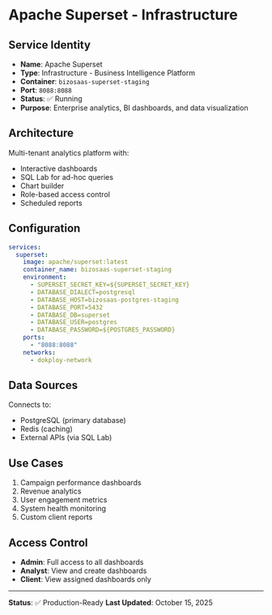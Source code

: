 # Apache Superset - Infrastructure

## Service Identity
- **Name**: Apache Superset
- **Type**: Infrastructure - Business Intelligence Platform
- **Container**: `bizosaas-superset-staging`
- **Port**: `8088:8088`
- **Status**: ✅ Running
- **Purpose**: Enterprise analytics, BI dashboards, and data visualization

## Architecture
Multi-tenant analytics platform with:
- Interactive dashboards
- SQL Lab for ad-hoc queries
- Chart builder
- Role-based access control
- Scheduled reports

## Configuration
```yaml
services:
  superset:
    image: apache/superset:latest
    container_name: bizosaas-superset-staging
    environment:
      - SUPERSET_SECRET_KEY=${SUPERSET_SECRET_KEY}
      - DATABASE_DIALECT=postgresql
      - DATABASE_HOST=bizosaas-postgres-staging
      - DATABASE_PORT=5432
      - DATABASE_DB=superset
      - DATABASE_USER=postgres
      - DATABASE_PASSWORD=${POSTGRES_PASSWORD}
    ports:
      - "8088:8088"
    networks:
      - dokploy-network
```

## Data Sources
Connects to:
- PostgreSQL (primary database)
- Redis (caching)
- External APIs (via SQL Lab)

## Use Cases
1. Campaign performance dashboards
2. Revenue analytics
3. User engagement metrics
4. System health monitoring
5. Custom client reports

## Access Control
- **Admin**: Full access to all dashboards
- **Analyst**: View and create dashboards
- **Client**: View assigned dashboards only

---
**Status**: ✅ Production-Ready
**Last Updated**: October 15, 2025
